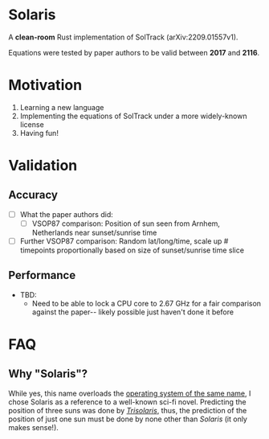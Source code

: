 # Solaris
A **clean-room** Rust implementation of SolTrack (arXiv:2209.01557v1).

Equations were tested by paper authors to be valid between **2017** and **2116**.

# Motivation
1. Learning a new language
2. Implementing the equations of SolTrack under a more widely-known license
3. Having fun!

# Validation
## Accuracy
- [ ] What the paper authors did:
  - [ ] VSOP87 comparison: Position of sun seen from Arnhem, Netherlands near sunset/sunrise time
- [ ] Further VSOP87 comparison: Random lat/long/time, scale up # timepoints proportionally based on size of sunset/sunrise time slice

## Performance
- TBD:
  - Need to be able to lock a CPU core to 2.67 GHz for a fair comparison against the paper-- likely possible just haven't done it before


# FAQ
## Why "Solaris"?
While yes, this name overloads the [operating system of the same name](https://en.wikipedia.org/wiki/Oracle_Solaris), I chose Solaris as a reference to a well-known sci-fi novel. Predicting the position of three suns was done by *[Trisolaris](https://www.litcharts.com/lit/the-three-body-problem/terms/trisolaris)*, thus, the prediction of the position of just one sun must be done by none other than *Solaris* (it only makes sense!).
